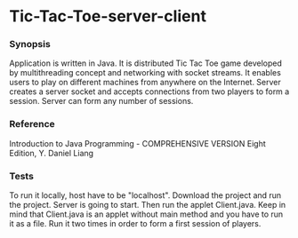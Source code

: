# Tic-Tac-Toe-server-client

<h3>Synopsis </h3>
<p>Application is written in Java. It is distributed Tic Tac Toe game developed by multithreading concept and networking with socket streams. It enables users to play on different machines from anywhere on the Internet. Server creates a server socket and accepts connections from two players to form a session. Server can form any number of sessions.</p>

<h3>Reference </h3>
<p>Introduction to Java Programming - COMPREHENSIVE VERSION Eight Edition, Y. Daniel Liang</p>

<h3>Tests </h3>
<p>To run it locally, host have to be "localhost". Download the project and run the project. Server is going to start. Then run the applet Client.java. Keep in mind that Client.java is an applet without main method and you have to run it as a file. Run it two times in order to form a first session of players.</p>
